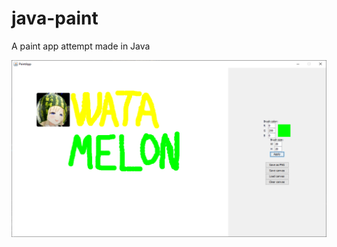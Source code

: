 # java-paint
A paint app attempt made in Java

![Important screenshot](Screenshot.png "The app somehow works")
